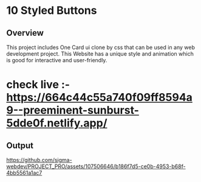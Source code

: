 # 10 Styled Buttons

## Overview
This project includes One Card ui clone by css that can be used in any web development project. This Website has a unique style and animation which is good for  interactive and user-friendly.

# check live :- https://664c44c55a740f09ff8594a9--preeminent-sunburst-5dde0f.netlify.app/

## Output


https://github.com/sigma-webdev/PROJECT_PRO/assets/107506646/b186f7d5-ce0b-4953-b68f-4bb5561a1ac7

